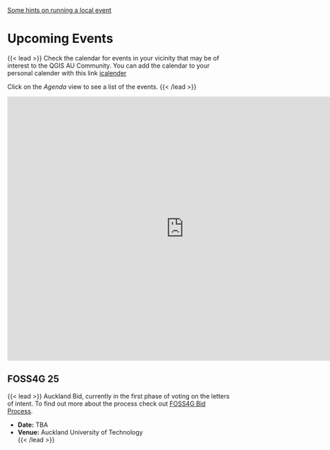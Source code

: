 [Some hints on running a local event](https://qgis-australia.org/events/run-local-event/)  

# Upcoming Events

{{< lead >}}
Check the calendar for events in your vicinity that may be of interest to the QGIS AU Community. 
You can add the calendar to your personal calender with this link [icalender](https://calendar.google.com/calendar/u/1?cid=Y181NGQ3ZDdiNzA5OTZjZWVhZjVlZDhjODc5NDBlY2I5NjZjNzg2NDI2MzhhYjRmNTE3NTliZTQ4YWZkZTM4ZmQ2QGdyb3VwLmNhbGVuZGFyLmdvb2dsZS5jb20)

Click on the *Agenda* view to see a list of the events.
{{< /lead >}}

<iframe src="https://calendar.google.com/calendar/embed?src=c_54d7d7b70996ceeaf5ed8c87940ecb966c78642638ab4f51759be48afde38fd6%40group.calendar.google.com&ctz=Australia%2FBrisbane" style="border: 0" width="800" height="600" frameborder="0" scrolling="no"></iframe>

## FOSS4G 25
{{< lead >}}
Auckland Bid, currently in the first phase of voting on the letters of intent. To find out  more about the process check out [FOSS4G Bid Process](https://wiki.osgeo.org/wiki/FOSS4G_2025_Bid_Process).

- **Date:** TBA  
- **Venue:** Auckland University of Technology  
{{< /lead >}}
